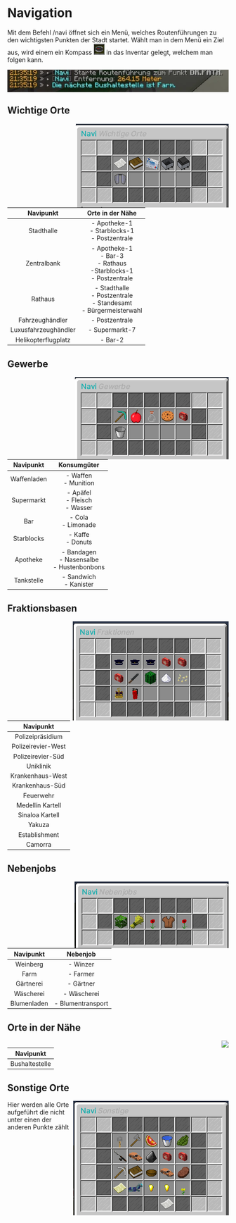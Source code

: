 # Navigation

Mit dem Befehl /navi öffnet sich ein Menü, welches Routenführungen zu den wichtigsten Punkten der Stadt startet. Wählt man in dem Menü ein Ziel aus, wird einem ein Kompass <img width="25" height="25" src="../../../assets/image/allgemein/navigation/Compass.png"> in das Inventar gelegt, welchem man folgen kann.

<img align="center"  src="../../../assets/image/allgemein/navigation/NavigationChat.png">

## Wichtige Orte
<img align="right" src="../../../assets/image/allgemein/navigation/NavigationWichtigeOrte.png">

| Navipunkt | Orte in der Nähe |
|:-:|:-:|
| Stadthalle | - Apotheke-1 <br> - Starblocks-1 <br> - Postzentrale  |
| Zentralbank | - Apotheke-1 <br> - Bar-3 <br> - Rathaus <br> -Starblocks-1 <br> - Postzentrale |
| Rathaus | - Stadthalle <br> - Postzentrale <br> - Standesamt <br> - Bürgermeisterwahl |
| Fahrzeughändler |- Postzentrale |
| Luxusfahrzeughändler | - Supermarkt-7 |
| Helikopterflugplatz | - Bar-2 |

## Gewerbe
<img align="right" src="../../../assets/image/allgemein/navigation/NavigationGewerbe.png">

| Navipunkt | Konsumgüter |
|:-:|:-:|
| Waffenladen | - Waffen <br> - Munition  |
| Supermarkt | - Apäfel <br> - Fleisch <br> - Wasser  |
| Bar | - Cola <br> - Limonade  |
| Starblocks | - Kaffe <br> - Donuts  |
| Apotheke | - Bandagen <br> - Nasensalbe <br> - Hustenbonbons  |
| Tankstelle | - Sandwich <br> - Kanister   |

## Fraktionsbasen
<img align="right" src="../../../assets/image/allgemein/navigation/NavigationFrakbasen.png">

| Navipunkt |
|:-:|
| Polizeipräsidium |
| Polizeirevier-West |
| Polizeirevier-Süd |
| Uniklinik |
| Krankenhaus-West |
| Krankenhaus-Süd |
| Feuerwehr |
| Medellín Kartell |
| Sinaloa Kartell |
| Yakuza  |
| Establishment |
| Camorra |

## Nebenjobs
<img align="right" src="../../../assets/image/allgemein/navigation/NavigationNebenjobs.png">

| Navipunkt | Nebenjob |
|:-:|:-:|
| Weinberg | - Winzer |
| Farm | - Farmer |
| Gärtnerei | - Gärtner |
| Wäscherei | - Wäscherei |
| Blumenladen | - Blumentransport |

## Orte in der Nähe
<img align="right" src="../../../assets/image/allgemein/navigation/NavigationOrteInDerNähe.png">

| Navipunkt |
|:-:|
| Bushaltestelle |

## Sonstige Orte
<img align="right" src="../../../assets/image/allgemein/navigation/NavigationSonstigeOrte.png">

Hier werden alle Orte aufgeführt die nicht unter einen der anderen Punkte zählt
